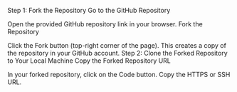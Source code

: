Step 1: Fork the Repository
Go to the GitHub Repository

Open the provided GitHub repository link in your browser.
Fork the Repository

Click the Fork button (top-right corner of the page).
This creates a copy of the repository in your GitHub account.
Step 2: Clone the Forked Repository to Your Local Machine
Copy the Forked Repository URL

In your forked repository, click on the Code button.
Copy the HTTPS or SSH URL.

